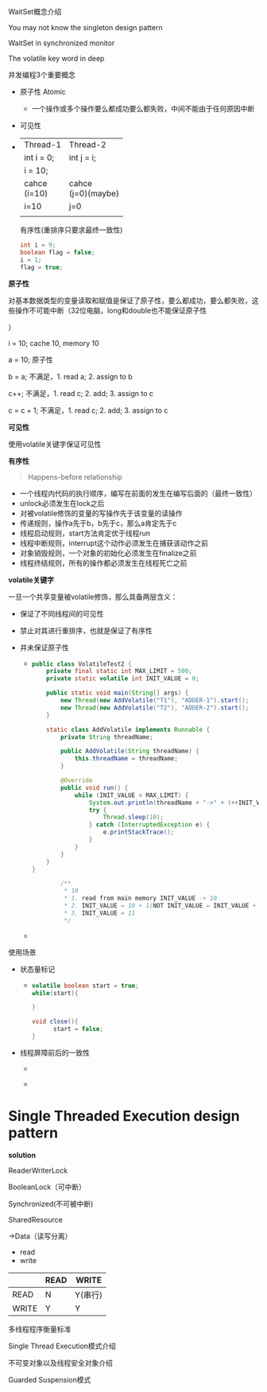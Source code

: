 WaitSet概念介绍

You may not know the singleton design pattern

WaitSet in synchronized monitor

The volatile key word in deep



并发编程3个重要概念

- 原子性 Atomic

  - 一个操作或多个操作要么都成功要么都失败，中间不能由于任何原因中断

- 可见性 

- |                 |                        |
  | --------------- | ---------------------- |
  | Thread-1        | Thread-2               |
  | int i = 0;      | int j = i;             |
  | i = 10;         |                        |
  | cahce<br>(i=10) | cahce<br/>(j=0)(maybe) |
  | i=10            | j=0                    |
  |                 |                        |

  有序性(重排序只要求最终一致性)

  ```java
  int i = 9;
  boolean flag = false;
  i = 1;
  flag = true;
  ```

  

**原子性**

对基本数据类型的变量读取和赋值是保证了原子性，要么都成功，要么都失败，这些操作不可能中断（32位电脑，long和double也不能保证原子性

）

 i = 10; cache 10, memory 10



a = 10;        原子性   

b = a;          不满足，1. read a; 2. assign to b 

c++;             不满足，1. read c; 2. add; 3. assign to c

c = c + 1;     不满足，1. read c; 2. add; 3. assign to c

**可见性**

 使用volatile关键字保证可见性

**有序性**

> Happens-before relationship

- 一个线程内代码的执行顺序，编写在前面的发生在编写后面的（最终一致性）
- unlock必须发生在lock之后
- 对被volatile修饰的变量的写操作先于该变量的读操作
- 传递规则，操作a先于b，b先于c，那么a肯定先于c
- 线程启动规则，start方法肯定优于线程run
- 线程中断规则，interrupt这个动作必须发生在捕获该动作之前
- 对象销毁规则，一个对象的初始化必须发生在finalize之前
- 线程终结规则，所有的操作都必须发生在线程死亡之前











**volatile关键字**



一旦一个共享变量被volatile修饰，那么具备两层含义：

- 保证了不同线程间的可见性

- 禁止对其进行重排序，也就是保证了有序性

- 并未保证原子性

  - ```java
    public class VolatileTest2 {
        private final static int MAX_LIMIT = 500;
        private static volatile int INIT_VALUE = 0;
    
        public static void main(String[] args) {
            new Thread(new AddVolatile("T1"), "ADDER-1").start();
            new Thread(new AddVolatile("T2"), "ADDER-2").start();
        }
    
        static class AddVolatile implements Runnable {
            private String threadName;
    
            public AddVolatile(String threadName) {
                this.threadName = threadName;
            }
    
            @Override
            public void run() {
                while (INIT_VALUE < MAX_LIMIT) {
                    System.out.println(threadName + "->" + (++INIT_VALUE));
                    try {
                        Thread.sleep(10);
                    } catch (InterruptedException e) {
                        e.printStackTrace();
                    }
                }
            }
        }
    }
    
            /**
             * 10 
             * 1. read from main memory INIT_VALUE -> 10
             * 2. INIT_VALUE = 10 + 1(NOT INIT_VALUE = INIT_VALUE + 1)
             * 3. INIT_VALUE = 11 
             */
    ```

  - 

使用场景

- 状态量标记

  - ```java
    volatile boolean start = true;
    while(start){
    
    }
    
    void close(){
    	  start = false;
    }
    ```

- 线程屏障前后的一致性

  - ```
    
    ```

  - 



# Single Threaded Execution design pattern



**solution**

ReaderWriterLock

BooleanLock（可中断）

Synchronized(不可被中断)





SharedResource

->Data（读写分离）

- read
- write

|       | READ | WRITE   |
| ----- | ---- | ------- |
| READ  | N    | Y(串行) |
| WRITE | Y    | Y       |

多线程程序衡量标准

Single Thread Execution模式介绍

不可变对象以及线程安全对象介绍

Guarded Suspension模式

